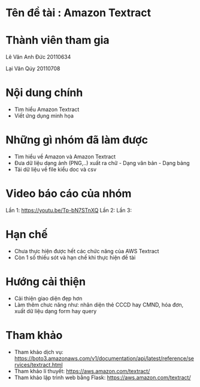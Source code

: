 # Tên đề tài : Amazon Textract
          
# Thành viên tham gia

Lê Văn Anh Đức 20110634

Lại Văn Qúy    20110708

# Nội dung chính
- Tìm hiểu Amazon Textract
- Viết ứng dụng minh họa
# Những gì nhóm đã làm được
- Tìm hiểu về Amazon và Amazon Textract
- Đưa dữ liệu dạng ảnh (PNG,..) xuất ra chữ
         - Dạng văn bản
         - Dạng bảng
- Tải dữ liệu về file kiểu doc và csv

# Video báo cáo của nhóm
Lần 1: https://youtu.be/Tp-bN7STnXQ
Lần 2: 
Lần 3: 

# Hạn chế
- Chưa thực hiện được hết các chức năng của AWS Textract
- Còn 1 số thiếu sót và hạn chế khi thực hiện đề tài

# Hướng cải thiện
- Cải thiện giao diện đẹp hơn
- Làm thêm chưc năng như: nhân diện thẻ CCCD hay CMND, hóa đơn, xuất dữ liệu dạng form hay query

# Tham khảo
- Tham khảo dịch vụ: https://boto3.amazonaws.com/v1/documentation/api/latest/reference/services/textract.html
- Tham khảo lí thuyết: https://aws.amazon.com/textract/
- Tham khảo lập trình web bằng Flask: https://aws.amazon.com/textract/
